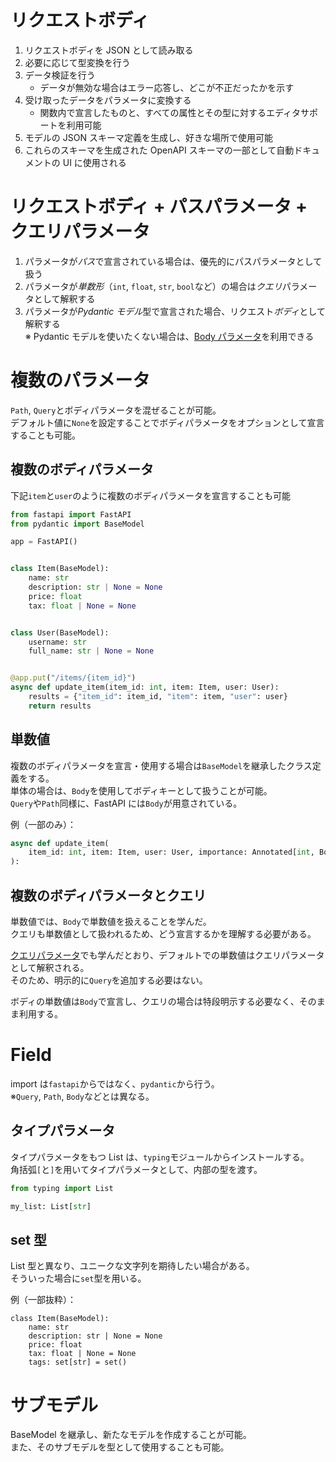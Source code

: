 # リクエストボディ

1. リクエストボディを JSON として読み取る
2. 必要に応じて型変換を行う
3. データ検証を行う
   - データが無効な場合はエラー応答し、どこが不正だったかを示す
4. 受け取ったデータをパラメータに変換する
   - 関数内で宣言したものと、すべての属性とその型に対するエディタサポートを利用可能
5. モデルの JSON スキーマ定義を生成し、好きな場所で使用可能
6. これらのスキーマを生成された OpenAPI スキーマの一部として自動ドキュメントの UI に使用される

# リクエストボディ + パスパラメータ + クエリパラメータ

1. パラメータが*パス*で宣言されている場合は、優先的にパスパラメータとして扱う
2. パラメータが*単数形*（`int`, `float`, `str`, `bool`など）の場合は*クエリ*パラメータとして解釈する
3. パラメータが*Pydantic モデル*型で宣言された場合、リクエスト*ボディ*として解釈する  
   ※ Pydantic モデルを使いたくない場合は、[Body パラメータ](https://fastapi.tiangolo.com/ja/tutorial/body-multiple-params/#_2)を利用できる

# 複数のパラメータ

`Path`, `Query`とボディパラメータを混ぜることが可能。  
デフォルト値に`None`を設定することでボディパラメータをオプションとして宣言することも可能。

## 複数のボディパラメータ

下記`item`と`user`のように複数のボディパラメータを宣言することも可能

```python
from fastapi import FastAPI
from pydantic import BaseModel

app = FastAPI()


class Item(BaseModel):
    name: str
    description: str | None = None
    price: float
    tax: float | None = None


class User(BaseModel):
    username: str
    full_name: str | None = None


@app.put("/items/{item_id}")
async def update_item(item_id: int, item: Item, user: User):
    results = {"item_id": item_id, "item": item, "user": user}
    return results
```

## 単数値

複数のボディパラメータを宣言・使用する場合は`BaseModel`を継承したクラス定義をする。  
単体の場合は、`Body`を使用してボディキーとして扱うことが可能。  
`Query`や`Path`同様に、FastAPI には`Body`が用意されている。

例（一部のみ）：

```python
async def update_item(
    item_id: int, item: Item, user: User, importance: Annotated[int, Body()]
):
```

## 複数のボディパラメータとクエリ

単数値では、`Body`で単数値を扱えることを学んだ。  
クエリも単数値として扱われるため、どう宣言するかを理解する必要がある。

[クエリパラメータ](./クエリパラメータ.md)でも学んだとおり、デフォルトでの単数値はクエリパラメータとして解釈される。  
そのため、明示的に`Query`を追加する必要はない。

ボディの単数値は`Body`で宣言し、クエリの場合は特段明示する必要なく、そのまま利用する。

# Field

import は`fastapi`からではなく、`pydantic`から行う。  
※`Query`, `Path`, `Body`などとは異なる。

## タイプパラメータ

タイプパラメータをもつ List は、`typing`モジュールからインストールする。  
角括弧`[`と`]`を用いてタイプパラメータとして、内部の型を渡す。

```python
from typing import List

my_list: List[str]
```

## set 型

List 型と異なり、ユニークな文字列を期待したい場合がある。  
そういった場合に`set`型を用いる。

例（一部抜粋）：

```pytyon
class Item(BaseModel):
    name: str
    description: str | None = None
    price: float
    tax: float | None = None
    tags: set[str] = set()
```

# サブモデル

BaseModel を継承し、新たなモデルを作成することが可能。  
また、そのサブモデルを型として使用することも可能。
